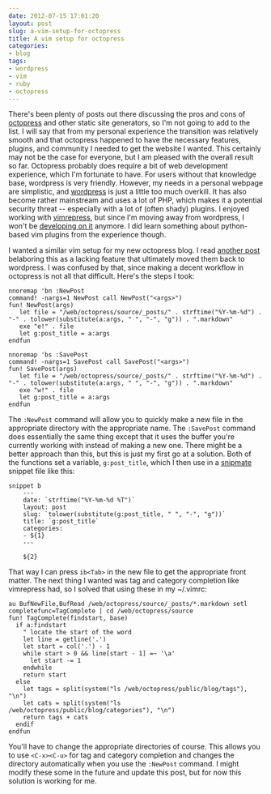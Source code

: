 ```yaml
---
date: 2012-07-15 17:01:20
layout: post
slug: a-vim-setup-for-octopress
title: A vim setup for octopress
categories:
- blog
tags:
- wordpress
- vim
- ruby
- octopress
---
```


There's been plenty of posts out there discussing the pros and cons of [octopress][] and other static site generators, so I'm not going to add to the list. I will say that from my personal experience the transition was relatively smooth and that octopress happened to have the necessary features, plugins, and community I needed to get the website I wanted. This certainly may not be the case for everyone, but I am pleased with the overall result so far. Octopress probably does require a bit of web development experience, which I'm fortunate to have. For users without that knowledge base, wordpress is very friendly. However, my needs in a personal webpage are simplistic, and [wordpress][] is just a little too much overkill. It has also become rather mainstream and uses a lot of PHP, which makes it a potential security threat -- especially with a lot of (often shady) plugins. I enjoyed working with [vimrepress][], but since I'm moving away from wordpress, I won't be [developing on it][wpdev] anymore. I did learn something about python-based vim plugins from the experience though.

I wanted a similar vim setup for my new octopress blog. I read [another post][post] belaboring this as a lacking feature that ultimately moved them back to wordpress. I was confused by that, since making a decent workflow in octopress is not all that difficult. Here's the steps I took:

```
nnoremap 'bn :NewPost 
command! -nargs=1 NewPost call NewPost("<args>")
fun! NewPost(args)
   let file = "/web/octopress/source/_posts/" . strftime("%Y-%m-%d") . "-" . tolower(substitute(a:args, " ", "-", "g")) . ".markdown"
   exe "e!" . file
   let g:post_title = a:args
endfun

nnoremap 'bs :SavePost 
command! -nargs=1 SavePost call SavePost("<args>")
fun! SavePost(args)
   let file = "/web/octopress/source/_posts/" . strftime("%Y-%m-%d") . "-" . tolower(substitute(a:args, " ", "-", "g")) . ".markdown"
   exe "w!" . file
   let g:post_title = a:args
endfun
```

The `:NewPost` command will allow you to quickly make a new file in the appropriate directory with the appropriate name. The `:SavePost` command does essentially the same thing except that it uses the buffer you're currently working with instead of making a new one. There might be a better approach than this, but this is just my first go at a solution. Both of the functions set a variable, `g:post_title`, which I then use in a [snipmate][] snippet file like this:

```
snippet b
	---
	date: `strftime("%Y-%m-%d %T")`
	layout: post
	slug: `tolower(substitute(g:post_title, " ", "-", "g"))`
	title: `g:post_title`
	categories:
	- ${1}
	---
	
	${2}
```

That way I can press `ib<Tab>` in the new file to get the appropriate front matter. The next thing I wanted was tag and category completion like vimrepress had, so I solved that using these in my ~/.vimrc:

```
au BufNewFile,BufRead /web/octopress/source/_posts/*.markdown setl completefunc=TagComplete | cd /web/octopress/source
fun! TagComplete(findstart, base)
  if a:findstart
    " locate the start of the word
    let line = getline('.')
    let start = col('.') - 1
    while start > 0 && line[start - 1] =~ '\a'
      let start -= 1
    endwhile
    return start
  else
    let tags = split(system("ls /web/octopress/public/blog/tags"), "\n")
    let cats = split(system("ls /web/octopress/public/blog/categories"), "\n")
    return tags + cats
  endif
endfun
```

You'll have to change the appropriate directories of course. This allows you to use `<C-x><C-u>` for tag and category completion and changes the directory automatically when you use the `:NewPost` command. I might modify these some in the future and update this post, but for now this solution is working for me.

   [post]: http://www.kevindangoor.com/2012/03/wordpress-to-octopress-and-back/
   [octopress]: http://octopress.org/
   [wordpress]: http://wordpress.org/download/
   [vimrepress]: https://github.com/connermcd/VimRepress
   [wpdev]: http://connermcd.com/blog/2011/05/04/blogging-with-wordpress-vim-and-markdown/
   [snipmate]: https://github.com/msanders/snipmate.vim
